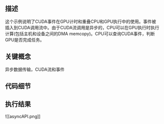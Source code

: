 
## 描述

这个示例说明了CUDA事件在GPU计时和重叠CPU和GPU执行中的使用。事件被插入到CUDA调用流中。由于CUDA流调用是异步的，CPU可以在GPU执行时执行计算(包括主机和设备之间的DMA memcopy)。CPU可以查询CUDA事件，判断GPU是否完成任务。

## 关键概念

异步数据传输，CUDA流和事件


## 代码细节


## 执行结果
![[asyncAPI.png]]